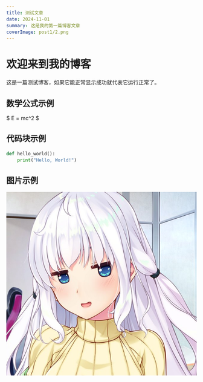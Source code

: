 ```yaml
---
title: 测试文章
date: 2024-11-01
summary: 这是我的第一篇博客文章
coverImage: post1/2.png
---
```


# 欢迎来到我的博客

这是一篇测试博客，如果它能正常显示成功就代表它运行正常了。

## 数学公式示例

$
E = mc^2
$

## 代码块示例

```python
def hello_world():
    print("Hello, World!")
```

## 图片示例
![本地图片](posts/images/1.png)

